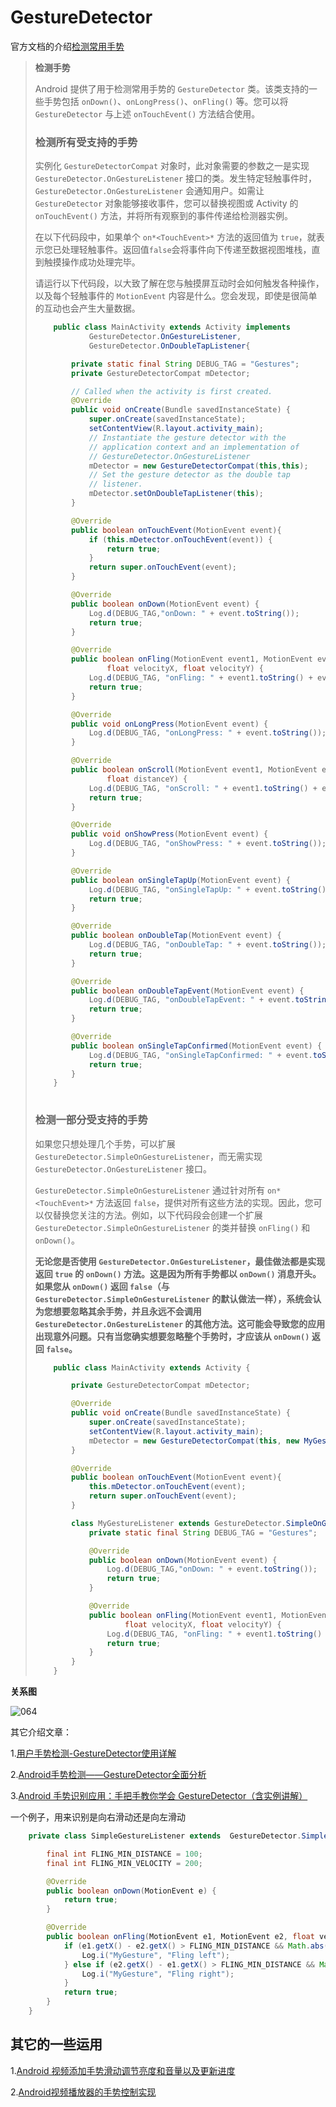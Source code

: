 # GestureDetector

官方文档的介绍[检测常用手势](https://developer.android.com/training/gestures/detector?hl=zh-cn)

> **检测手势**
>
> Android 提供了用于检测常用手势的 `GestureDetector` 类。该类支持的一些手势包括 `onDown()`、`onLongPress()`、`onFling()` 等。您可以将 `GestureDetector` 与上述 `onTouchEvent()` 方法结合使用。
>
> ### 检测所有受支持的手势
>
> 实例化 `GestureDetectorCompat` 对象时，此对象需要的参数之一是实现 `GestureDetector.OnGestureListener` 接口的类。发生特定轻触事件时，`GestureDetector.OnGestureListener` 会通知用户。如需让 `GestureDetector` 对象能够接收事件，您可以替换视图或 Activity 的 `onTouchEvent()` 方法，并将所有观察到的事件传递给检测器实例。
>
> 在以下代码段中，如果单个 `on*<TouchEvent>*` 方法的返回值为 `true`，就表示您已处理轻触事件。返回值`false`会将事件向下传递至数据视图堆栈，直到触摸操作成功处理完毕。
>
> 请运行以下代码段，以大致了解在您与触摸屏互动时会如何触发各种操作，以及每个轻触事件的 `MotionEvent` 内容是什么。您会发现，即使是很简单的互动也会产生大量数据。
>
> ```java
>     public class MainActivity extends Activity implements
>             GestureDetector.OnGestureListener,
>             GestureDetector.OnDoubleTapListener{
> 
>         private static final String DEBUG_TAG = "Gestures";
>         private GestureDetectorCompat mDetector;
> 
>         // Called when the activity is first created.
>         @Override
>         public void onCreate(Bundle savedInstanceState) {
>             super.onCreate(savedInstanceState);
>             setContentView(R.layout.activity_main);
>             // Instantiate the gesture detector with the
>             // application context and an implementation of
>             // GestureDetector.OnGestureListener
>             mDetector = new GestureDetectorCompat(this,this);
>             // Set the gesture detector as the double tap
>             // listener.
>             mDetector.setOnDoubleTapListener(this);
>         }
> 
>         @Override
>         public boolean onTouchEvent(MotionEvent event){
>             if (this.mDetector.onTouchEvent(event)) {
>                 return true;
>             }
>             return super.onTouchEvent(event);
>         }
> 
>         @Override
>         public boolean onDown(MotionEvent event) {
>             Log.d(DEBUG_TAG,"onDown: " + event.toString());
>             return true;
>         }
> 
>         @Override
>         public boolean onFling(MotionEvent event1, MotionEvent event2,
>                 float velocityX, float velocityY) {
>             Log.d(DEBUG_TAG, "onFling: " + event1.toString() + event2.toString());
>             return true;
>         }
> 
>         @Override
>         public void onLongPress(MotionEvent event) {
>             Log.d(DEBUG_TAG, "onLongPress: " + event.toString());
>         }
> 
>         @Override
>         public boolean onScroll(MotionEvent event1, MotionEvent event2, float distanceX,
>                 float distanceY) {
>             Log.d(DEBUG_TAG, "onScroll: " + event1.toString() + event2.toString());
>             return true;
>         }
> 
>         @Override
>         public void onShowPress(MotionEvent event) {
>             Log.d(DEBUG_TAG, "onShowPress: " + event.toString());
>         }
> 
>         @Override
>         public boolean onSingleTapUp(MotionEvent event) {
>             Log.d(DEBUG_TAG, "onSingleTapUp: " + event.toString());
>             return true;
>         }
> 
>         @Override
>         public boolean onDoubleTap(MotionEvent event) {
>             Log.d(DEBUG_TAG, "onDoubleTap: " + event.toString());
>             return true;
>         }
> 
>         @Override
>         public boolean onDoubleTapEvent(MotionEvent event) {
>             Log.d(DEBUG_TAG, "onDoubleTapEvent: " + event.toString());
>             return true;
>         }
> 
>         @Override
>         public boolean onSingleTapConfirmed(MotionEvent event) {
>             Log.d(DEBUG_TAG, "onSingleTapConfirmed: " + event.toString());
>             return true;
>         }
>     }
>     
> ```
>
> ### 检测一部分受支持的手势
>
> 如果您只想处理几个手势，可以扩展 `GestureDetector.SimpleOnGestureListener`，而无需实现 `GestureDetector.OnGestureListener` 接口。
>
> `GestureDetector.SimpleOnGestureListener` 通过针对所有 `on*<TouchEvent>*` 方法返回 `false`，提供对所有这些方法的实现。因此，您可以仅替换您关注的方法。例如，以下代码段会创建一个扩展 `GestureDetector.SimpleOnGestureListener` 的类并替换 `onFling()` 和 `onDown()`。
>
> **无论您是否使用 `GestureDetector.OnGestureListener`，最佳做法都是实现返回 `true` 的 `onDown()` 方法。这是因为所有手势都以 `onDown()` 消息开头。如果您从 `onDown()` 返回 `false`（与 `GestureDetector.SimpleOnGestureListener` 的默认做法一样），系统会认为您想要忽略其余手势，并且永远不会调用 `GestureDetector.OnGestureListener` 的其他方法。这可能会导致您的应用出现意外问题。只有当您确实想要忽略整个手势时，才应该从 `onDown()` 返回 `false`。**
>
> ```java
>     public class MainActivity extends Activity {
> 
>         private GestureDetectorCompat mDetector;
> 
>         @Override
>         public void onCreate(Bundle savedInstanceState) {
>             super.onCreate(savedInstanceState);
>             setContentView(R.layout.activity_main);
>             mDetector = new GestureDetectorCompat(this, new MyGestureListener());
>         }
> 
>         @Override
>         public boolean onTouchEvent(MotionEvent event){
>             this.mDetector.onTouchEvent(event);
>             return super.onTouchEvent(event);
>         }
> 
>         class MyGestureListener extends GestureDetector.SimpleOnGestureListener {
>             private static final String DEBUG_TAG = "Gestures";
> 
>             @Override
>             public boolean onDown(MotionEvent event) {
>                 Log.d(DEBUG_TAG,"onDown: " + event.toString());
>                 return true;
>             }
> 
>             @Override
>             public boolean onFling(MotionEvent event1, MotionEvent event2,
>                     float velocityX, float velocityY) {
>                 Log.d(DEBUG_TAG, "onFling: " + event1.toString() + event2.toString());
>                 return true;
>             }
>         }
>     }
> 
> ```
>
> 



**关系图**

![064](https://github.com/winfredzen/Android-Basic/blob/master/%E5%9F%BA%E7%A1%80%E7%9F%A5%E8%AF%86/images/064.png)

其它介绍文章：

1.[用户手势检测-GestureDetector使用详解](https://blog.csdn.net/harvic880925/article/details/39520901)

2.[Android手势检测——GestureDetector全面分析](https://www.jianshu.com/p/95b3fdc46b0f)

3.[Android 手势识别应用：手把手教你学会 GestureDetector（含实例讲解）](https://cloud.tencent.com/developer/article/1641523)



一个例子，用来识别是向右滑动还是向左滑动

```java
    private class SimpleGestureListener extends  GestureDetector.SimpleOnGestureListener {

        final int FLING_MIN_DISTANCE = 100;
        final int FLING_MIN_VELOCITY = 200;

        @Override
        public boolean onDown(MotionEvent e) {
            return true;
        }

        @Override
        public boolean onFling(MotionEvent e1, MotionEvent e2, float velocityX, float velocityY) {
            if (e1.getX() - e2.getX() > FLING_MIN_DISTANCE && Math.abs(velocityX) > FLING_MIN_VELOCITY) {
                Log.i("MyGesture", "Fling left");
            } else if (e2.getX() - e1.getX() > FLING_MIN_DISTANCE && Math.abs(velocityX) > FLING_MIN_VELOCITY) {
                Log.i("MyGesture", "Fling right");
            }
            return true;
        }
    }
```



## 其它的一些运用

1.[Android 视频添加手势滑动调节亮度和音量以及更新进度](https://blog.csdn.net/qq_37492806/article/details/103904222)

2.[Android视频播放器的手势控制实现](https://www.jianshu.com/p/3f165b3a9d4f)











